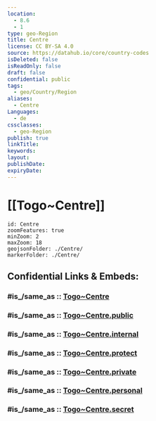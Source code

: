 ```yaml
---
location:
  - 8.6
  - 1
type: geo-Region
title: Centre
license: CC BY-SA 4.0
source: https://datahub.io/core/country-codes
isDeleted: false
isReadOnly: false
draft: false
confidential: public
tags:
  - geo/Country/Region
aliases:
  - Centre
Languages:
  - de
cssclasses:
  - geo-Region
publish: true
linkTitle:
keywords:
layout:
publishDate:
expiryDate:
---
```


# [[Togo~Centre]] 

```leaflet
id: Centre
zoomFeatures: true 
minZoom: 2 
maxZoom: 18
geojsonFolder: ./Centre/
markerFolder: ./Centre/
```


## Confidential Links & Embeds: 

### #is_/same_as :: [Togo~Centre](/_Standards/Earth/Continent/Africa/Africa~West/Togo/Regions~Togo/Togo~Centre.md) 

### #is_/same_as :: [Togo~Centre.public](/_public/Earth/Continent/Africa/Africa~West/Togo/Regions~Togo/Togo~Centre.public.md) 

### #is_/same_as :: [Togo~Centre.internal](/_internal/Earth/Continent/Africa/Africa~West/Togo/Regions~Togo/Togo~Centre.internal.md) 

### #is_/same_as :: [Togo~Centre.protect](/_protect/Earth/Continent/Africa/Africa~West/Togo/Regions~Togo/Togo~Centre.protect.md) 

### #is_/same_as :: [Togo~Centre.private](/_private/Earth/Continent/Africa/Africa~West/Togo/Regions~Togo/Togo~Centre.private.md) 

### #is_/same_as :: [Togo~Centre.personal](/_personal/Earth/Continent/Africa/Africa~West/Togo/Regions~Togo/Togo~Centre.personal.md) 

### #is_/same_as :: [Togo~Centre.secret](/_secret/Earth/Continent/Africa/Africa~West/Togo/Regions~Togo/Togo~Centre.secret.md)


